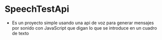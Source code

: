 # SpeechTestApi

- Es un proyecto simple usando una api de voz para generar mensajes por sonido con JavaScript que digan lo que se introduce en un cuadro de texto
